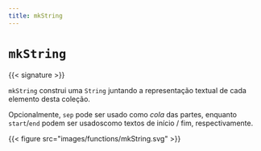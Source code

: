 ```yaml
---
title: mkString
---
```


# `mkString`

{{< signature >}}

`mkString` construi uma `String` juntando a representação textual de cada elemento desta coleção.

Opcionalmente, `sep` pode ser usado como _cola_ das partes, enquanto `start`/`end` podem ser usados ​​como textos de início / fim, respectivamente.

{{< figure src="images/functions/mkString.svg" >}}
